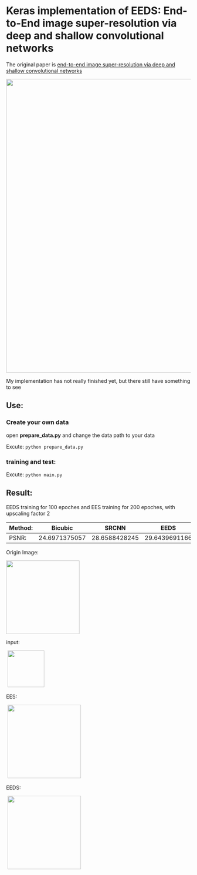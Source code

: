 # Keras implementation of EEDS: End-to-End image super-resolution via deep and shallow convolutional networks


The original paper is [end-to-end image super-resolution via deep and shallow convolutional networks](https://arxiv.org/abs/1607.07680)

<p align="center">
  <img src="https://github.com/MarkPrecursor/EEDS-keras/blob/master/EEDS.png" width="800"/>
</p>

My implementation has not really finished yet, but there still have something to see

## Use:
### Create your own data
open **prepare_data.py** and change the data path to your data

Excute:
`python prepare_data.py`

### training and test:
Excute:
`python main.py`


## Result:

EEDS training for 100 epoches and EES training for 200 epoches, with upscaling factor 2

|Method:| Bicubic | SRCNN | EEDS | EES |
|-------|---------|-------|------|-----|
|PSNR: |24.6971375057|28.6588428245|29.6439691166|28.4408566833|

Origin Image:
<p align="left">
  <img src="https://github.com/MarkPrecursor/EEDS-keras/blob/master/butterfly_GT.bmp" width="200"/>
</p>

input:
<p align="left">
  <img src="https://github.com/MarkPrecursor/EEDS-keras/blob/master/input.jpg" width="100"/>
</p>

EES:
<p align="left">
  <img src="https://github.com/MarkPrecursor/EEDS-keras/blob/master/EES_adam200.jpg" width="200"/>
</p>

EEDS:
<p align="left">
  <img src="https://github.com/MarkPrecursor/EEDS-keras/blob/master/EEDS4_adam100.jpg" width="200"/>
</p>



